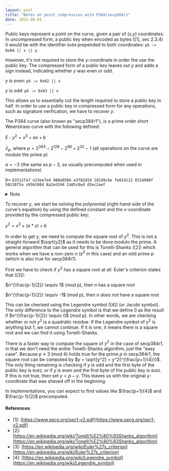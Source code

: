 ```yaml
---
layout: post
title: "Notes on point compression with P384/secp384r1"
date: 2022-06-01
---
```


<script>
MathJax = {
  tex: {
    inlineMath: [['$', '$'], ['\\(', '\\)']]
  },
  svg: {
    fontCache: 'global'
  }
};
</script>
<script type="text/javascript" id="MathJax-script" async
  src="https://cdn.jsdelivr.net/npm/mathjax@3/es5/tex-svg.js">
</script>


Public keys represent a point on the curve, given a pair of ($x$,$y$) coordinates. In uncompressed form, a public key when encoded as bytes ([1], sec 2.3.4) it would be with the identifier `0x04` prepended to both coordinates: `pk := 0x04 || x || y`.

However, it's not required to store the $y$-coordinate in order the use the public key. The compressed form of a public key leaves out $y$ and adds a sign instead, indicating whether $y$ was even or odd.

$y$ is _even_: `pk := 0x02 || x` 

$y$ is _odd_: `pk := 0x03 || x`

This allows us to essentially cut the length required to store a public key in half. In order to use a public key in compressed form for any operations, such as signature verification, we have to recover $y$.


The P384 curve (also known as "secp384r1"), is a prime order short Weierstrass curve with the following defined:

$E: y^2 = x^3 + ax + b$

$\mathbb{Z}_p$, where $p = 2^{384} - 2^{128} - 2^{96} + 2^{32} - 1$ (all operations on the curve are modulo the prime $p$)

$a = -3$ (the same as $p - 3$, so usually precomputed when used in implementations)

$b =$ `b3312fa7 e23ee7e4 988e056b e3f82d19 181d9c6e fe814112 0314088f 5013875a c656398d 8a2ed19d 2a85c8ed d3ec2aef`

<details>
    <summary>Note</summary>
b is the constant that nobody really knows how/why was chosen. It is a SHA-1 hash of some NSA-chosen input.
</details>


To recover $y$, we start be solving the polynomial (right-hand side of the curve's equation) by using the defined constant and the $x$-coordinate provided by the compressed public key:

$y^2 = x^3 + (a * x) + b$

In order to get $y$, we need to compute the square root of $y^2$. This is not a straight-forward $\sqrt{y2}$ as it needs to be done modulo the prime. A general algorithm that can be used for this is Tonelli-Shanks ([2]) which works when we have a non-zero $n$ ($y^2$ in this case) and an odd prime $p$ (which is also true for secp384r1).

First we have to check if $y^2$ has a square root at all. Euler's criterion states that ([3]): 

$n^{\frac{p-1}{2}} \equiv 1$ (mod p), then $n$ has a square root

$n^{\frac{p-1}{2}} \equiv -1$ (mod p), then $n$ _does not_ have a square root

This can be checked using the Legendre symbol ([4]) (or Jacobi symbol). The only difference to the Legendre symbol is that we define $0$ as the result if $n^{\frac{p-1}{2}} \equiv 0$ (mod p). In other words, we are checking whether or not $y^2$ is a quadratic residue. If the Legendre symbol of $y^2$ is anything but $1$, we cannot continue. If it is one, it means there is a square root and we can find it using Tonelli-Shanks.

There is a faster way to compute the square of $y^2$ in the case of secp384r1, in that we don't need the entire Tonelli-Shanks algorithm, just the "easy case". Because $p \equiv 3$ (mod $4$) holds true for the prime $p$ in secp384r1, the square root can be computed by $y = \sqrt{y^2} = y^2{^{\frac{p+1}{4}}}$. The only thing remaining is checking if $y$ is odd and the first byte of the public key is `0x03`, or if $y$ is even and the first byte of the public key is `0x02`. If this is not true, then set $y = p - y$. This leaves us with the original $y$-coordinate that was shaved off in the beginning. 


In implementations, you can expect to find values like $\frac{p+1}{4}$ and $\frac{p-1}{2}$ precomputed.


#### References

- \[1\]: [https://www.secg.org/sec1-v2.pdf](https://www.secg.org/sec1-v2.pdf)
- \[2\]: [https://en.wikipedia.org/wiki/Tonelli%E2%80%93Shanks_algorithm](https://en.wikipedia.org/wiki/Tonelli%E2%80%93Shanks_algorithm)
- \[3\]: [https://en.wikipedia.org/wiki/Euler%27s_criterion](https://en.wikipedia.org/wiki/Euler%27s_criterion)
- \[4\]: [https://en.wikipedia.org/wiki/Legendre_symbol](https://en.wikipedia.org/wiki/Legendre_symbol)
